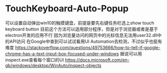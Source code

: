 # TouchKeyboard-Auto-Popup
可以设置自动弹出win10的触摸键盘，前提是要先右键任务栏选上show touch keyboard button
目前这个方法可以适用部分程序，但是对于浏览器或者是基于electron开发的应用不行
因为浏览量访问的网页中的光标信息无法用user32.dll中的API访问
在Google中查到可以试试看用UI Automation去检测，不过似乎也挺有难度
https://stackoverflow.com/questions/49753666/how-to-tell-if-google-chrome-has-a-text-input-box-focused-under-windows
据说可以用inspect.exe查看每个窗口的UI
https://docs.microsoft.com/en-gb/windows/desktop/WinAuto/inspect-objects
